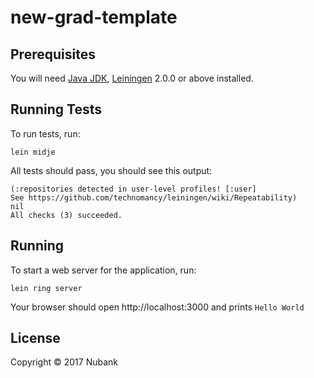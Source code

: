 # new-grad-template

## Prerequisites

You will need [Java JDK], [Leiningen][] 2.0.0 or above installed.

[Java JDK]: http://www.oracle.com/technetwork/java/javase/downloads/index.html
[leiningen]: https://github.com/technomancy/leiningen

## Running Tests

To run tests, run:

    lein midje

All tests should pass, you should see this output:

```
(:repositories detected in user-level profiles! [:user]
See https://github.com/technomancy/leiningen/wiki/Repeatability)
nil
All checks (3) succeeded.
```

## Running

To start a web server for the application, run:

    lein ring server

Your browser should open http://localhost:3000 and prints `Hello World`

## License

Copyright © 2017 Nubank
